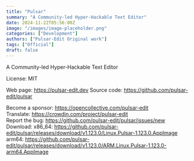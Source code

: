 ```yaml
---
title: "Pulsar"
summary: "A Community-led Hyper-Hackable Text Editor"
date: 2024-11-22T05:56:00Z
image: "/images/image-placeholder.png"
categories: ["Development"]
authors: ["Pulsar-Edit Original work"]
tags: ["Official"]
draft: false
---
```


A Community-led Hyper-Hackable Text Editor

License: MIT

Web page: <https://pulsar-edit.dev>
Source code: <https://github.com/pulsar-edit/pulsar>

Become a sponsor: <https://opencollective.com/pulsar-edit>  
Translate: <https://crowdin.com/project/pulsar-edit>  
Report the bug: <https://github.com/pulsar-edit/pulsar/issues/new>  
Download:   x86_64: <https://github.com/pulsar-edit/pulsar/releases/download/v1.123.0/Linux.Pulsar-1.123.0.AppImage>  
            arm64: <https://github.com/pulsar-edit/pulsar/releases/download/v1.123.0/ARM.Linux.Pulsar-1.123.0-arm64.AppImage>
